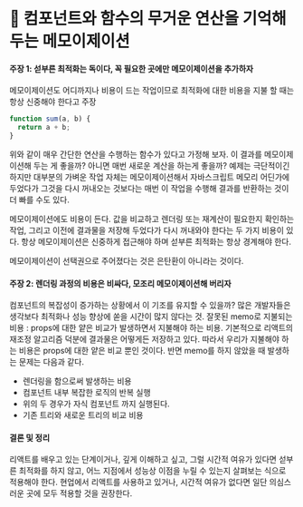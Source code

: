 # 🧐 컴포넌트와 함수의 무거운 연산을 기억해 두는 메모이제이션

#### 주장 1: 섣부른 최적화는 독이다, 꼭 필요한 곳에만 메모이제이션을 추가하자

메모이제이션도 어디까지나 비용이 드는 작업이므로 최적화에 대한 비용을 지불 할 때는 항상 신중해야 한다고 주장

```jsx
function sum(a, b) {
  return a + b;
}
```

위와 같이 매우 간단한 연산을 수행하는 함수가 있다고 가정해 보자.
이 결과를 메모이제이션해 두는 게 좋을까?
아니면 매번 새로운 계산을 하는게 좋을까?
예제는 극단적이긴 하지만 대부분의 가벼운 작업 자체는 메모이제이션해서 자바스크립트 메모리 어딘가에 두었다가 그것을 다시 꺼내오는 것보다는 매번 이 작업을 수행해 결과를 반환하는 것이 더 빠를 수도 있다.

메모이제이션에도 비용이 든다. 값을 비교하고 렌더링 또는 재계산이 필요한지 확인하는 작업, 그리고 이전에 결과물을 저장해 두었다가 다시 꺼내와야 한다는 두 가지 비용이 있다.
항상 메모이제이션은 신중하게 접근해야 하며 섣부른 최적화는 항상 경계해야 한다.

메모이제이션이 선택권으로 주어졌다는 것은 은탄환이 아니라는 것이다.

#### 주장 2: 렌더링 과정의 비용은 비싸다, 모조리 메모이제이션해 버리자

컴포넌트의 복잡성이 증가하는 상황에서 이 기조를 유지할 수 있을까?
많은 개발자들은 생각보다 최적화나 성능 향상에 쏟을 시간이 많지 않다는 것.
잘못된 memo로 지불되는 비용 : props에 대한 얕은 비교가 발생하면서 지불해야 하는 비용.
기본적으로 리액트의 재조정 알고리즘 덕분에 결과물은 어떻게든 저장하고 있다. 따라서 우리가 지불해야 하는 비용은 props에 대한 얕은 비교 뿐인 것이다.
반면 memo를 하지 않았을 때 발생하는 문제는 다음과 같다.

- 렌더링을 함으로써 발생하는 비용
- 컴포넌트 내부 복잡한 로직의 반복 실행
- 위의 두 경우가 자식 컴포넌트 까지 실행된다.
- 기존 트리와 새로운 트리의 비교 비용

#### 결론 및 정리

리액트를 배우고 있는 단계이거나, 깊게 이해하고 싶고, 그럴 시간적 여유가 있다면 섣부른 최적화를 하지 않고, 어느 지점에서 성능상 이점을 누릴 수 있는지 살펴보는 식으로 적용해야 한다.
현업에서 리액트를 사용하고 있거나, 시간적 여유가 없다면 일단 의심스러운 곳에 모두 적용할 것을 권장한다.
